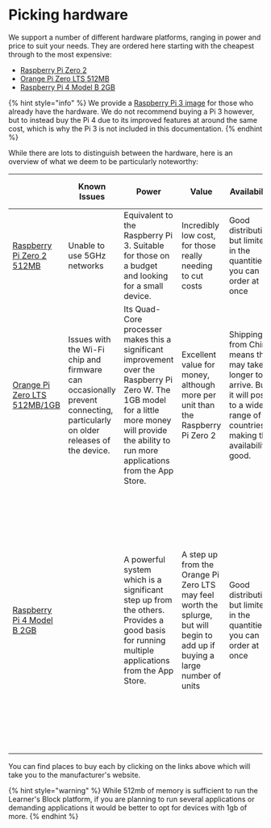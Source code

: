 # Picking hardware

We support a number of different hardware platforms, ranging in power and price to suit your needs. They are ordered here starting with the cheapest through to the most expensive:

* [Raspberry Pi Zero 2](https://www.raspberrypi.com/products/raspberry-pi-zero-2-w/)
* [Orange Pi Zero LTS 512MB](http://www.orangepi.org/orangepizerolts/)
* [Raspberry Pi 4 Model B 2GB](https://www.raspberrypi.org/products/raspberry-pi-4-model-b/)

{% hint style="info" %}
We provide a [Raspberry Pi 3 image](https://downloads.learnersblock.org) for those who already have the hardware. We do not recommend buying a Pi 3 however, but to instead buy the Pi 4 due to its improved features at around the same cost, which is why the Pi 3 is not included in this documentation.
{% endhint %}

While there are lots to distinguish between the hardware, here is an overview of what we deem to be particularly noteworthy:

|                                                                                            | Known Issues                                                                                                                | Power                                                                                                                                                                                                   | Value                                                                                                                        | Availability                                                                                                                          | Features                                                                                                                                                                                                                                                 | Durability                                                                                                   | Wi-Fi                                                                                                                                                                                                    | Storage | Approximate cost (before shipping) |
| ------------------------------------------------------------------------------------------ | --------------------------------------------------------------------------------------------------------------------------- | ------------------------------------------------------------------------------------------------------------------------------------------------------------------------------------------------------- | ---------------------------------------------------------------------------------------------------------------------------- | ------------------------------------------------------------------------------------------------------------------------------------- | -------------------------------------------------------------------------------------------------------------------------------------------------------------------------------------------------------------------------------------------------------- | ------------------------------------------------------------------------------------------------------------ | -------------------------------------------------------------------------------------------------------------------------------------------------------------------------------------------------------- | ------- | ---------------------------------- |
| [Raspberry Pi Zero 2 512MB](https://www.raspberrypi.com/products/raspberry-pi-zero-2-w/)   | Unable to use 5GHz networks                                                                                                 | Equivalent to the Raspberry Pi 3. Suitable for those on a budget and looking for a small device.                                                                                                        | Incredibly low cost, for those really needing to cut costs                                                                   | Good distribution, but limited in the quantities you can order at once                                                                | Provides the bare minimum needed to run the Block, no USB ports and no Ethernet                                                                                                                                                                          | Tried and tested, produced by a reliable manufacturer                                                        | Built in Wi-Fi, but with no aerial impacts the range                                                                                                                                                     | SD Card | $15USD                             |
| [Orange Pi Zero LTS 512MB/1GB](http://www.orangepi.org/orangepizerolts/)                   | Issues with the Wi-Fi chip and firmware can occasionally prevent connecting, particularly on older releases of the device.  | Its Quad-Core processer makes this a significant improvement over the Raspberry Pi Zero W. The 1GB model for a little more money will provide the ability to run more applications from the App Store.  | Excellent value for money, although more per unit than the Raspberry Pi Zero 2                                               | Shipping from China means this may take longer to arrive. But it will post to a wide range of countries making the availability good. | An Ethernet Port and USB Port make this a feature rich piece of hardware which expands the possibilities of your Learner's Block                                                                                                                         | Runs a little hotter than other units, that may result in slowdowns if in extreme heats and direct sunlight. | An included aerial gives the Wi-Fi range a healthy boost                                                                                                                                                 | SD Card | $21USD                             |
| [Raspberry Pi 4 Model B 2GB](https://www.raspberrypi.org/products/raspberry-pi-4-model-b/) |                                                                                                                             | A powerful system which is a significant step up from the others. Provides a good basis for running multiple applications from the App Store.                                                           | A step up from the Orange Pi Zero LTS may feel worth the splurge, but will begin to add up if buying a large number of units | Good distribution, but limited in the quantities you can order at once                                                                | Quad-Core processor, 2GB of RAM (no need to go higher) and a Gigabit Ethernet port means this hardware could be plugged into a school network to handle larger numbers. it does mean a larger form factor that won't fit in your pocket like the others. | Tried and tested, produced by a reliable manufacturer                                                        | No aerial, but the newer hardware and technologies provide a good range. Ethernet connectivity will allow for more users, but Wi-Fi is unlikely to support more users than the Orange Pi Zero LTS 512MB. | SD Card | $30USD                             |

You can find places to buy each by clicking on the links above which will take you to the manufacturer's website.

{% hint style="warning" %}
While 512mb of memory is sufficient to run the Learner's Block platform, if you are planning to run several applications or demanding applications it would be better to opt for devices with 1gb of more.&#x20;
{% endhint %}
